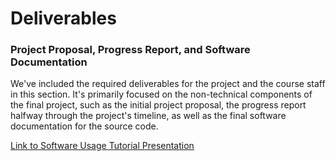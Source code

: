 # Deliverables

### Project Proposal, Progress Report, and Software Documentation

We've included the required deliverables for the project and the course staff in this section. It's primarily focused on the non-technical components of the final project, such as the initial project proposal, the progress report halfway through the project's timeline, as well as the final software documentation for the source code.

[Link to Software Usage Tutorial Presentation](https://mediaspace.illinois.edu/media/t/1_i11ndldi)
